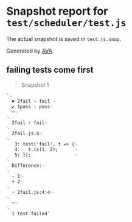 # Snapshot report for `test/scheduler/test.js`

The actual snapshot is saved in `test.js.snap`.

Generated by [AVA](https://avajs.dev).

## failing tests come first

> Snapshot 1

    `␊
      ✖ 2fail › fail ␊
      ✔ 1pass › pass␊
      ─␊
    ␊
      2fail › fail␊
    ␊
      2fail.js:4␊
    ␊
       3: test('fail', t => {␊
       4:   t.is(1, 2);      ␊
       5: });                ␊
    ␊
      Difference:␊
    ␊
      - 1␊
      + 2␊
    ␊
      › 2fail.js:4:4␊
    ␊
      ─␊
    ␊
      1 test failed`
